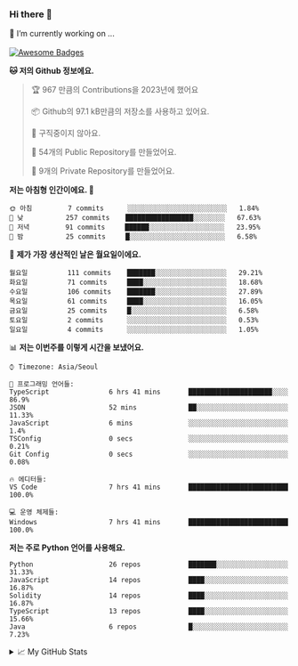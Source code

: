 ### Hi there 👋 
🔭 I’m currently working on ... </br></br>
[![Awesome Badges](https://img.shields.io/badge/Introduce-EN-green.svg)](https://github.com/tlatkdgus1/tlatkdgus1/blob/main/README.md.en)

<!--START_SECTION:waka-->
**🐱 저의 Github 정보에요.** 

> 🏆 967 만큼의 Contributions을 2023년에 했어요
 > 
> 📦 Github의 97.1 kB만큼의 저장소를 사용하고 있어요. 
 > 
> 🚫 구직중이지 않아요.
 > 
> 📜 54개의 Public Repository를 만들었어요. 
 > 
> 🔑 9개의 Private Repository를 만들었어요.  

**저는 아침형 인간이에요. 🐤** 

```text
🌞 아침         7 commits      ░░░░░░░░░░░░░░░░░░░░░░░░░   1.84% 
🌆 낮　         257 commits    █████████████████░░░░░░░░   67.63% 
🌃 저녁         91 commits     ██████░░░░░░░░░░░░░░░░░░░   23.95% 
🌙 밤　         25 commits     █░░░░░░░░░░░░░░░░░░░░░░░░   6.58%

```
📅 **제가 가장 생산적인 날은 월요일이에요.** 

```text
월요일          111 commits    ███████░░░░░░░░░░░░░░░░░░   29.21% 
화요일          71 commits     ████░░░░░░░░░░░░░░░░░░░░░   18.68% 
수요일          106 commits    ███████░░░░░░░░░░░░░░░░░░   27.89% 
목요일          61 commits     ████░░░░░░░░░░░░░░░░░░░░░   16.05% 
금요일          25 commits     █░░░░░░░░░░░░░░░░░░░░░░░░   6.58% 
토요일          2 commits      ░░░░░░░░░░░░░░░░░░░░░░░░░   0.53% 
일요일          4 commits      ░░░░░░░░░░░░░░░░░░░░░░░░░   1.05%

```


📊 **저는 이번주를 이렇게 시간을 보냈어요.** 

```text
⌚︎ Timezone: Asia/Seoul

💬 프로그래밍 언어들: 
TypeScript               6 hrs 41 mins       █████████████████████░░░░   86.9% 
JSON                     52 mins             ██░░░░░░░░░░░░░░░░░░░░░░░   11.33% 
JavaScript               6 mins              ░░░░░░░░░░░░░░░░░░░░░░░░░   1.4% 
TSConfig                 0 secs              ░░░░░░░░░░░░░░░░░░░░░░░░░   0.21% 
Git Config               0 secs              ░░░░░░░░░░░░░░░░░░░░░░░░░   0.08%

🔥 에디터들: 
VS Code                  7 hrs 41 mins       █████████████████████████   100.0%

💻 운영 체제들: 
Windows                  7 hrs 41 mins       █████████████████████████   100.0%

```

**저는 주로 Python 언어를 사용해요.** 

```text
Python                   26 repos            ███████░░░░░░░░░░░░░░░░░░   31.33% 
JavaScript               14 repos            ████░░░░░░░░░░░░░░░░░░░░░   16.87% 
Solidity                 14 repos            ████░░░░░░░░░░░░░░░░░░░░░   16.87% 
TypeScript               13 repos            ████░░░░░░░░░░░░░░░░░░░░░   15.66% 
Java                     6 repos             █░░░░░░░░░░░░░░░░░░░░░░░░   7.23%

```



<!--END_SECTION:waka-->

<details>
<summary>📈 My GitHub Stats</summary>
<p align="center"> <img src="https://github-readme-stats.vercel.app/api?username=tlatkdgus1&show_icons=true" alt="tlatkdgus1" />
</details>
